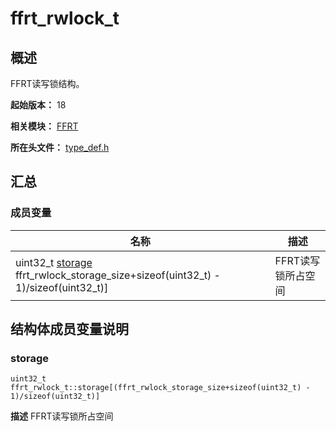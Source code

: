 # ffrt_rwlock_t

<!--Kit: Function Flow Runtime Kit-->
<!--Subsystem: Resourceschedule-->
<!--Owner: @chuchihtung; @yanleo-->
<!--SE: @geoffrey_guo; @huangyouzhong-->
<!--TSE: @lotsof; @sunxuhao-->

## 概述

FFRT读写锁结构。

**起始版本：** 18

**相关模块：** [FFRT](_f_f_r_t.md)

**所在头文件：** [type_def.h](type__def_8h.md)


## 汇总


### 成员变量

| 名称 | 描述 | 
| -------- | -------- |
| uint32_t [storage](#storage) ffrt_rwlock_storage_size+sizeof(uint32_t) - 1)/sizeof(uint32_t)] | FFRT读写锁所占空间  | 


## 结构体成员变量说明


### storage

```
uint32_t ffrt_rwlock_t::storage[(ffrt_rwlock_storage_size+sizeof(uint32_t) - 1)/sizeof(uint32_t)]
```
**描述**
FFRT读写锁所占空间
